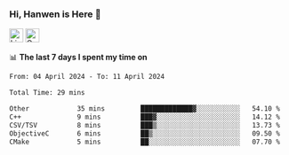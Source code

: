 ### Hi, Hanwen is Here 👋
<p>
	<a href="https://www.linkedin.com/in/liu-hanwen/"><img src="https://img.shields.io/badge/@hanwen-0A66C2?style=flat&logo=LinkedIn&logoColor=white" alt="Linkedin"  height="25px"/></a> 
	<a href="https://scholar.google.com/citations?user=HDF0su0AAAAJ"><img src="https://img.shields.io/badge/scholar-4385FE.svg?&style=plastic&logo=google-scholar&logoColor=white" alt="Google Scholar" height="25px"> </a>
</p>

📊 **The last 7 days I spent my time on** 
<!--START_SECTION:waka-->

```txt
From: 04 April 2024 - To: 11 April 2024

Total Time: 29 mins

Other            35 mins         █████████████▓░░░░░░░░░░░   54.10 %
C++              9 mins          ███▓░░░░░░░░░░░░░░░░░░░░░   14.12 %
CSV/TSV          8 mins          ███▒░░░░░░░░░░░░░░░░░░░░░   13.73 %
ObjectiveC       6 mins          ██▒░░░░░░░░░░░░░░░░░░░░░░   09.50 %
CMake            5 mins          ██░░░░░░░░░░░░░░░░░░░░░░░   07.70 %
```

<!--END_SECTION:waka-->


<!--
**david990917/david990917** is a ✨ _special_ ✨ repository because its `README.md` (this file) appears on your GitHub profile.

Here are some ideas to get you started:

- 🔭 I’m currently working on ...
- 🌱 I’m currently learning ...
- 👯 I’m looking to collaborate on ...
- 🤔 I’m looking for help with ...
- 💬 Ask me about ...
- 📫 How to reach me: ...
- 😄 Pronouns: ...
- ⚡ Fun fact: ...
-->
